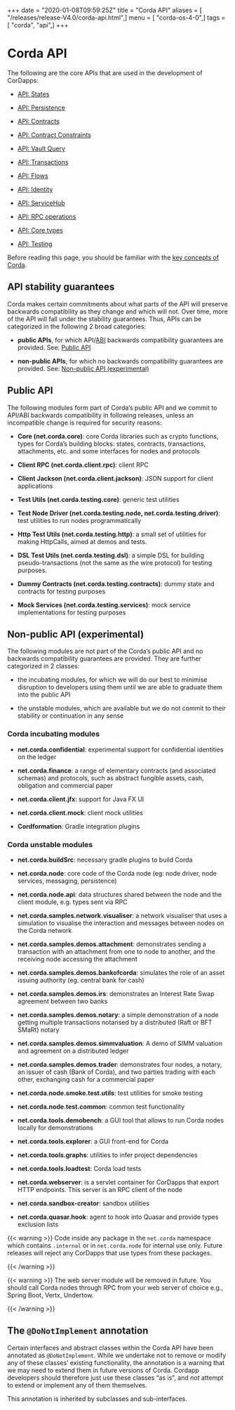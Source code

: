 +++
date = "2020-01-08T09:59:25Z"
title = "Corda API"
aliases = [ "/releases/release-V4.0/corda-api.html",]
menu = [ "corda-os-4-0",]
tags = [ "corda", "api",]
+++


# Corda API

The following are the core APIs that are used in the development of CorDapps:


* [API: States](api-states.md)

* [API: Persistence](api-persistence.md)

* [API: Contracts](api-contracts.md)

* [API: Contract Constraints](api-contract-constraints.md)

* [API: Vault Query](api-vault-query.md)

* [API: Transactions](api-transactions.md)

* [API: Flows](api-flows.md)

* [API: Identity](api-identity.md)

* [API: ServiceHub](api-service-hub.md)

* [API: RPC operations](api-rpc.md)

* [API: Core types](api-core-types.md)

* [API: Testing](api-testing.md)


Before reading this page, you should be familiar with the [key concepts of Corda](key-concepts.md).


## API stability guarantees

Corda makes certain commitments about what parts of the API will preserve backwards compatibility as they change and
                which will not. Over time, more of the API will fall under the stability guarantees. Thus, APIs can be categorized in the following 2 broad categories:


* **public APIs**, for which API/[ABI](https://en.wikipedia.org/wiki/Application_binary_interface) backwards compatibility guarantees are provided. See: [Public API](#public-api)


* **non-public APIs**, for which no backwards compatibility guarantees are provided. See: [Non-public API (experimental)](#non-public-api)



## Public API

The following modules form part of Corda’s public API and we commit to API/ABI backwards compatibility in following releases, unless an incompatible change is required for security reasons:


* **Core (net.corda.core)**: core Corda libraries such as crypto functions, types for Corda’s building blocks: states, contracts, transactions, attachments, etc. and some interfaces for nodes and protocols


* **Client RPC (net.corda.client.rpc)**: client RPC


* **Client Jackson (net.corda.client.jackson)**: JSON support for client applications


* **Test Utils (net.corda.testing.core)**: generic test utilities


* **Test Node Driver (net.corda.testing.node, net.corda.testing.driver)**: test utilities to run nodes programmatically


* **Http Test Utils (net.corda.testing.http)**: a small set of utilities for making HttpCalls, aimed at demos and tests.


* **DSL Test Utils (net.corda.testing.dsl)**: a simple DSL for building pseudo-transactions (not the same as the wire protocol) for testing purposes.


* **Dummy Contracts (net.corda.testing.contracts)**: dummy state and contracts for testing purposes


* **Mock Services (net.corda.testing.services)**: mock service implementations for testing purposes



## Non-public API (experimental)

The following modules are not part of the Corda’s public API and no backwards compatibility guarantees are provided. They are further categorized in 2 classes:


* the incubating modules, for which we will do our best to minimise disruption to developers using them until we are able to graduate them into the public API


* the unstable modules, which are available but we do not commit to their stability or continuation in any sense



### Corda incubating modules


* **net.corda.confidential**: experimental support for confidential identities on the ledger


* **net.corda.finance**: a range of elementary contracts (and associated schemas) and protocols, such as abstract fungible assets, cash, obligation and commercial paper


* **net.corda.client.jfx**: support for Java FX UI


* **net.corda.client.mock**: client mock utilities


* **Cordformation**: Gradle integration plugins



### Corda unstable modules


* **net.corda.buildSrc**: necessary gradle plugins to build Corda


* **net.corda.node**: core code of the Corda node (eg: node driver, node services, messaging, persistence)


* **net.corda.node.api**: data structures shared between the node and the client module, e.g. types sent via RPC


* **net.corda.samples.network.visualiser**: a network visualiser that uses a simulation to visualise the interaction and messages between nodes on the Corda network


* **net.corda.samples.demos.attachment**: demonstrates sending a transaction with an attachment from one to node to another, and the receiving node accessing the attachment


* **net.corda.samples.demos.bankofcorda**: simulates the role of an asset issuing authority (eg. central bank for cash)


* **net.corda.samples.demos.irs**: demonstrates an Interest Rate Swap agreement between two banks


* **net.corda.samples.demos.notary**: a simple demonstration of a node getting multiple transactions notarised by a distributed (Raft or BFT SMaRt) notary


* **net.corda.samples.demos.simmvaluation**: A demo of SIMM valuation and agreement on a distributed ledger


* **net.corda.samples.demos.trader**: demonstrates four nodes, a notary, an issuer of cash (Bank of Corda), and two parties trading with each other, exchanging cash for a commercial paper


* **net.corda.node.smoke.test.utils**: test utilities for smoke testing


* **net.corda.node.test.common**: common test functionality


* **net.corda.tools.demobench**: a GUI tool that allows to run Corda nodes locally for demonstrations


* **net.corda.tools.explorer**: a GUI front-end for Corda


* **net.corda.tools.graphs**: utilities to infer project dependencies


* **net.corda.tools.loadtest**: Corda load tests


* **net.corda.webserver**: is a servlet container for CorDapps that export HTTP endpoints. This server is an RPC client of the node


* **net.corda.sandbox-creator**: sandbox utilities


* **net.corda.quasar.hook**: agent to hook into Quasar and provide types exclusion lists



{{< warning >}}
Code inside any package in the `net.corda` namespace which contains `.internal` or in `net.corda.node` for internal use only.
                        Future releases will reject any CorDapps that use types from these packages.

{{< /warning >}}


{{< warning >}}
The web server module will be removed in future. You should call Corda nodes through RPC from your web server of choice e.g., Spring Boot, Vertx, Undertow.

{{< /warning >}}


## The `@DoNotImplement` annotation

Certain interfaces and abstract classes within the Corda API have been annotated
                as `@DoNotImplement`. While we undertake not to remove or modify any of these classes’ existing
                functionality, the annotation is a warning that we may need to extend them in future versions of Corda.
                Cordapp developers should therefore just use these classes “as is”, and *not* attempt to extend or implement any of them themselves.

This annotation is inherited by subclasses and sub-interfaces.



